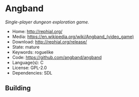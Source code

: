 # Angband

_Single-player dungeon exploration game._

- Home: http://rephial.org/
- Media: <https://en.wikipedia.org/wiki/Angband_(video_game)>
- Download: http://rephial.org/release/
- State: mature
- Keywords: roguelike
- Code: https://github.com/angband/angband
- Language(s): C
- License: GPL-2.0
- Dependencies: SDL

## Building

